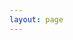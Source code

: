 ```yaml
---
layout: page
---
```

<script setup>
import {
  VPTeamPage,
  VPTeamPageTitle,
  VPTeamMembers
} from 'vitepress/theme'

const members = [
  {
    avatar: '/javiercoll.jpg',
    name: 'Javier Coll',
    title: 'Creator',
    links: [
      { icon: 'linkedin', link: 'https://es.linkedin.com/in/javiercollrodriguez' },
    ]
  },
]
</script>

<VPTeamPage>
  <VPTeamPageTitle>
    <template #title>
      About us (actually, just me)
    </template>
    <template #lead>
      &lt;/&gt; software with ❤️ with more than 10 years of experience.
      <br />
      Based in Barcelona.
    </template>
  </VPTeamPageTitle>
  <VPTeamMembers
    :members="members"
  />
</VPTeamPage>